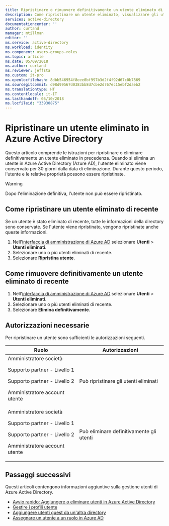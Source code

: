 ```yaml
---
title: Ripristinare o rimuovere definitivamente un utente eliminato di recente in Azure Active Directory | Microsoft Docs
description: Come ripristinare un utente eliminato, visualizzare gli utenti ripristinabili ed eliminare definitivamente un utente in Azure Active Directory
services: active-directory
documentationcenter: ''
author: curtand
manager: mtillman
editor: ''
ms.service: active-directory
ms.workload: identity
ms.component: users-groups-roles
ms.topic: article
ms.date: 05/09/2018
ms.author: curtand
ms.reviewer: jeffsta
ms.custom: it-pro
ms.openlocfilehash: 8dbb546954f8eee0bf997b3d2f4f92d67c0b7869
ms.sourcegitcommit: d98d99567d0383bb8d7cbe2d767ec15ebf2daeb2
ms.translationtype: HT
ms.contentlocale: it-IT
ms.lasthandoff: 05/10/2018
ms.locfileid: "33930875"
---
```

# <a name="restore-a-deleted-user-in-azure-active-directory"></a>Ripristinare un utente eliminato in Azure Active Directory

Questo articolo comprende le istruzioni per ripristinare o eliminare definitivamente un utente eliminato in precedenza. Quando si elimina un utente in Azure Active Directory (Azure AD), l'utente eliminato viene conservato per 30 giorni dalla data di eliminazione. Durante questo periodo, l'utente e le relative proprietà possono essere ripristinate. 

> [!wARNING]
> Dopo l'eliminazione definitiva, l'utente non può essere ripristinato.


## <a name="how-to-restore-a-recently-deleted-user"></a>Come ripristinare un utente eliminato di recente
Se un utente è stato eliminato di recente, tutte le informazioni della directory sono conservate. Se l'utente viene ripristinato, vengono ripristinate anche queste informazioni.

1. Nell'[interfaccia di amministrazione di Azure AD](https://aad.portal.azure.com) selezionare **Utenti** &gt; **Utenti eliminati**. 
2. Selezionare uno o più utenti eliminati di recente.
3. Selezionare **Ripristina utente**.

## <a name="how-to-permanently-delete-a-recently-deleted-user"></a>Come rimuovere definitivamente un utente eliminato di recente

1. Nell'[interfaccia di amministrazione di Azure AD](https://aad.portal.azure.com) selezionare **Utenti** &gt; **Utenti eliminati**. 
2. Selezionare uno o più utenti eliminati di recente.
3. Selezionare **Elimina definitivamente**.

## <a name="required-permissions"></a>Autorizzazioni necessarie
Per ripristinare un utente sono sufficienti le autorizzazioni seguenti.

Ruolo  | Autorizzazioni 
--------- | ---------
Amministratore società<p>Supporto partner - Livello 1<p>Supporto partner - Livello 2<p>Amministratore account utente | Può ripristinare gli utenti eliminati 
Amministratore società<p>Supporto partner - Livello 1<p>Supporto partner - Livello 2<p>Amministratore account utente | Può eliminare definitivamente gli utenti

## <a name="next-steps"></a>Passaggi successivi
Questi articoli contengono informazioni aggiuntive sulla gestione utenti di Azure Active Directory.

* [Avvio rapido: Aggiungere o eliminare utenti in Azure Active Directory](add-users-azure-active-directory.md)
* [Gestire i profili utente](active-directory-users-profile-azure-portal.md)
* [Aggiungere utenti guest da un'altra directory](active-directory-b2b-what-is-azure-ad-b2b.md) 
* [Assegnare un utente a un ruolo in Azure AD](active-directory-users-assign-role-azure-portal.md)
